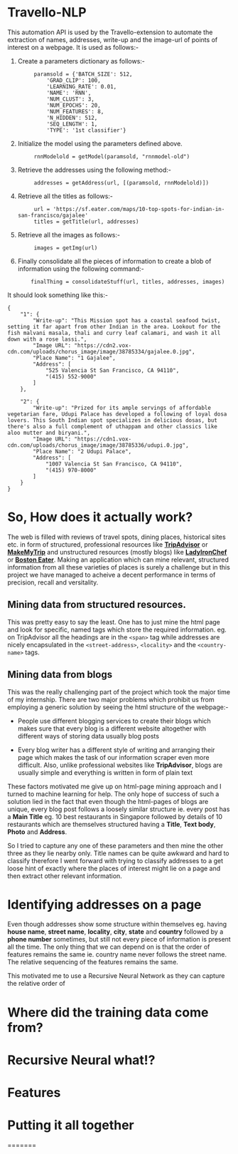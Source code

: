 # Travello-NLP
This automation API is used by the Travello-extension to automate the extraction of names, addresses, write-up and the image-url of points of interest on a webpage.
It is used as follows:-

1) Create a parameters dictionary as follows:-

            paramsold = {'BATCH_SIZE': 512,
                'GRAD_CLIP': 100,
                'LEARNING_RATE': 0.01,
                'NAME': 'RNN',
                'NUM_CLUST': 3,
                'NUM_EPOCHS': 20,
                'NUM_FEATURES': 8,
                'N_HIDDEN': 512,
                'SEQ_LENGTH': 1,
                'TYPE': '1st classifier'}

2) Initialize the model using the parameters defined above.

            rnnModelold = getModel(paramsold, "rnnmodel-old")

3) Retrieve the addresses using the following method:-

            addresses = getAddress(url, [(paramsold, rnnModelold)])

4) Retrieve all the titles as follows:-
            
            url = 'https://sf.eater.com/maps/10-top-spots-for-indian-in-san-francisco/gajalee'
            titles = getTitle(url, addresses)

5) Retrieve all the images as follows:-

            images = getImg(url)

6) Finally consolidate all the pieces of information to create a blob
   of information using the following command:-

           finalThing = consolidateStuff(url, titles, addresses, images)

It should look something like this:-

```
{
    "1": {
        "Write-up": "This Mission spot has a coastal seafood twist, setting it far apart from other Indian in the area. Lookout for the fish malvani masala, thali and curry leaf calamari, and wash it all down with a rose lassi.",
        "Image URL": "https://cdn2.vox-cdn.com/uploads/chorus_image/image/38785334/gajalee.0.jpg",
        "Place Name": "1 Gajalee",
        "Address": [
            "525 Valencia St San Francisco, CA 94110",
            "(415) 552-9000"
        ]
    },
    
    "2": {
        "Write-up": "Prized for its ample servings of affordable vegetarian fare, Udupi Palace has developed a following of loyal dosa lovers. This South Indian spot specializes in delicious dosas, but there's also a full complement of uthappam and other classics like aloo mutter and biryani.",
        "Image URL": "https://cdn1.vox-cdn.com/uploads/chorus_image/image/38785336/udupi.0.jpg",
        "Place Name": "2 Udupi Palace",
        "Address": [
            "1007 Valencia St San Francisco, CA 94110",
            "(415) 970-8000"
        ]
    }
}
```

# So, How does it actually work?
The web is filled with reviews of travel spots, dining places, historical sites etc. in form of structured, professional resources like **[TripAdvisor](https://www.tripadvisor.in/)** or **[MakeMyTrip](https://www.makemytrip.com/)** and unstructured resources (mostly blogs) like **[LadyIronChef](http://www.ladyironchef.com/)** or **[Boston Eater](https://boston.eater.com/)**. Making an application which can mine relevant, structured information from all these varieties of places is surely a challenge but in this project we have managed to acheive a decent performance in terms of precision, recall and versitality.

## Mining data from structured resources.
This was pretty easy to say the least. One has to just mine the html page and look for specific, named tags which store the required information. eg. on TripAdvisor all the headings are in the `<span>` tag while addresses are nicely encapsulated in the `<street-address>`, `<locality>` and the `<country-name>` tags.

## Mining data from blogs
This was the really challenging part of the project which took the major time of my internship. There are two major problems which prohibit us from employing a generic solution by seeing the html structure of the webpage:-

* People use different blogging services to create their blogs which makes sure that every blog is a different website altogether with different ways of storing data usually blog posts

* Every blog writer has a different style of writing and arranging their page which makes the task of our information scraper even more difficult. Also, unlike professional websites like **TripAdvisor**, blogs are usually simple and everything is written in form of plain text

These factors motivated me give up on html-page mining approach and I turned to machine learning for help. The only hope of success of such a solution lied in the fact that even though the html-pages of blogs are unique, every blog post follows a loosely similar structure ie. every post has a **Main Title** eg. 10 best restaurants in Singapore followed by details of 10 restaurants which are themselves structured having a **Title**, **Text body**, **Photo** and **Address**.

So I tried to capture any one of these parameters and then mine the other three as they lie nearby only. Title names can be quite awkward and hard to classify therefore I went forward with trying to classify addresses to a get loose hint of exactly where the places of interest might lie on a page and then extract other relevant information.

# Identifying addresses on a page
Even though addresses show some structure within themselves eg. having **house name**, **street name**, **locality**, **city**, **state** and **country** followed by a **phone number** sometimes, but still not every piece of information is present all the time. The only thing that we can depend on is that the order of features remains the same ie. country name never follows the street name. The relative sequencing of the features remains the same.

This motivated me to use a Recursive Neural Network as they can capture the relative order of 

# Where did the training data come from?

# Recursive Neural what!?

# Features

# Putting it all together
=======
